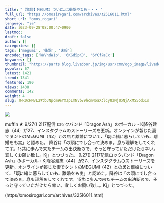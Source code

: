 ```yaml
---
title: "【驚愕】MEGUMI ついに…は衝撃やなあ・・・ "
full_url: "https://omosirogari.com/archives/32516011.html"
short_url: "omosirogari"
language: "ja"
date: 2023-09-28T08:00:47+0900
lastmod: 
draft: false
author: []
categories: []
tags: ['megumi', '衝撃', '速報']
encoded_tags: ['bWVndW1p', '6KGd5pKD', '6YCf5aCx']
keywords: []
thumbnail: "https://parts.blog.livedoor.jp/img/usr/cmn/ogp_image/livedoor.png"
popular: 87
latest: 1421
trend: 1341
featured: 190
views: 1438
comments: 142
weight: 4
slug: aHR0cHMvL29tb3Npcm9nYXJpLmNvbS9hcmNoaXZlcy8zMjUxNjAxMS5odG1s
---
```


![](https://parts.blog.livedoor.jp/img/usr/cmn/ogp_image/livedoor.png)

muffin ★ 9/27() 2117配信 ロックバンド「Dragon Ash」のボーカル・Kj降谷建志（44）が27、インスタグラムのストーリーズを更新。オンラインが報じた妻でタントのMEGUMI（42）との居と離婚について、「既に緒に暮らしていも、離婚をも実」と認めた。 降谷は「の頭にでし合って決めま。息も理解をしてくれてす。15共に歩んで来たチームの出決断ので、そっと守っていただけたら幸い。宜しくお願い致し。Kj」とつづった。 9/27() 2117配信ロックバンド「Dragon Ash」のボーカル・Kj降谷建志（44）が27、インスタグラムのストーリーズを更新。オンラインが報じた妻でタントのMEGUMI（42）との居と離婚について、「既に緒に暮らしていも、離婚をも実」と認めた。降谷は「の頭にでし合って決めま。息も理解をしてくれてす。15共に歩んで来たチームの出決断ので、そっと守っていただけたら幸い。宜しくお願い致し。Kj」とつづった。

(https//omosirogari.com/archives/32516011.html)
